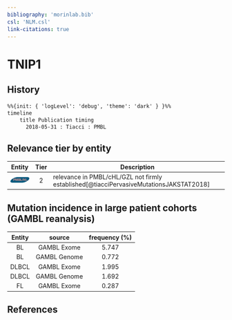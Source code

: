 ```yaml
---
bibliography: 'morinlab.bib'
csl: 'NLM.csl'
link-citations: true
---
```


# TNIP1

## History

```mermaid
%%{init: { 'logLevel': 'debug', 'theme': 'dark' } }%%
timeline
    title Publication timing
      2018-05-31 : Tiacci : PMBL
```


## Relevance tier by entity

|Entity|Tier|Description|
|:------:|:----:|--------------------------------------|
|![PMBL](images/icons/PMBL_tier2.png)|2|relevance in PMBL/cHL/GZL not firmly established[@tiacciPervasiveMutationsJAKSTAT2018]|


## Mutation incidence in large patient cohorts (GAMBL reanalysis)

|Entity|source |frequency (%)|
|:------:|:----:|:----:|
|BL|GAMBL Exome |5.747 |
|BL|GAMBL Genome |0.772 |
|DLBCL|GAMBL Exome |1.995 |
|DLBCL|GAMBL Genome |1.692 |
|FL|GAMBL Exome |0.287 |


## References


